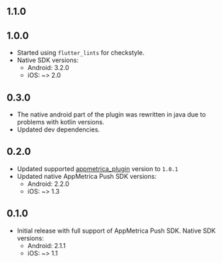 ## 1.1.0

## 1.0.0

- Started using `flutter_lints` for checkstyle.
- Native SDK versions:
  - Android: 3.2.0
  - iOS: ~> 2.0

## 0.3.0

- The native android part of the plugin was rewritten in java due to problems with kotlin versions.
- Updated dev dependencies.

## 0.2.0

- Updated supported [appmetrica_plugin](https://pub.dev/packages/appmetrica_plugin) version to `1.0.1`
- Updated native AppMetrica Push SDK versions:
  - Android: 2.2.0
  - iOS: ~> 1.3

## 0.1.0

- Initial release with full support of AppMetrica Push SDK. Native SDK versions:
  - Android: 2.1.1
  - iOS: ~> 1.1
